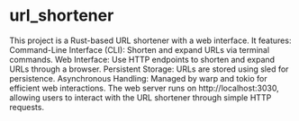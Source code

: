 # url_shortener
This project is a Rust-based URL shortener with a web interface.
It features:
Command-Line Interface (CLI): Shorten and expand URLs via terminal commands.
Web Interface: Use HTTP endpoints to shorten and expand URLs through a browser.
Persistent Storage: URLs are stored using sled for persistence.
Asynchronous Handling: Managed by warp and tokio for efficient web interactions.
The web server runs on http://localhost:3030, allowing users to interact with the URL shortener through simple HTTP requests.
